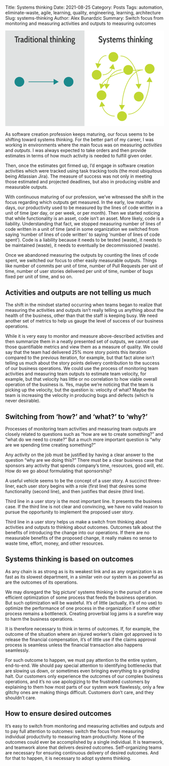 Title: Systems thinking
Date: 2021-08-25
Category: Posts
Tags: automation, eliminate-waste, agile, learning, quality, engineering, learning, architecture
Slug: systems-thinking
Author: Alex Bunardzic
Summary: Switch focus from monitoring and measuring activities and outputs to measuring outcomes

![Systems thinking](../images/systemsthinking.png)

As software creation profession keeps maturing, our focus seems to be shifting toward systems thinking. For the better part of my career, I was working in environments where the main focus was on measuring _activities_ and _outputs_. I was always expected to take orders and then provide estimates in terms of how much activity is needed to fulfill given order.

Then, once the estimates got firmed up, I’d engage in software creation activities which were tracked using task tracking tools (the most ubiquitous being Atlassian Jira). The measure of success was not only in meeting those estimated and projected deadlines, but also in producing visible and measurable outputs.

With continuous maturing of our profession, we’ve witnessed the shift in the focus regarding which outputs get measured. In the early, low maturity days, our productivity used to be measured by the lines of code written in a unit of time (per day, or per week, or per month). Then we started noticing that while functionality is an asset, code isn’t an asset. More likely, code is a liability. Understanding that fact, we stopped measuring number of lines of code written in a unit of time (and in some organization we switched from saying ‘number of lines of code written’ to saying ‘number of lines of code spent’). Code is a liability because it needs to be tested (waste), it needs to be maintained (waste), it needs to eventually be decommissioned (waste).

Once we abandoned measuring the outputs by counting the lines of code spent, we switched our focus to other easily measurable outputs. Things like number of commits per unit of time, number of Pull Requests per unit of time, number of user stories delivered per unit of time, number of bugs fixed per unit of time, and so on.

## Activities and outputs are not telling us much

The shift in the mindset started occurring when teams began to realize that measuring the activities and outputs isn’t really telling us anything about the health of the business, other than that the staff is keeping busy. We need another set of metrics to help us gauge the level of success of our business operations.

While it is very easy to monitor and measure above-described activities and then summarize them in a neatly presented set of outputs, we cannot use those quantifiable metrics and view them as a measure of quality. We could say that the team had delivered 25% more story points this iteration compared to the previous iteration, for example, but that fact alone isn’t telling us much about the story points delivery contribution to the success of our business operations. We could use the process of monitoring team activities and measuring team outputs to estimate team velocity, for example, but that velocity has little or no correlation to how viable overall operation of the business is. Yes, maybe we’re noticing that the team is picking up the velocity, but the question is: velocity of what? Maybe the team is increasing the velocity in producing bugs and defects (which is never desirable).

## Switching from ‘how?’ and ‘what?’ to ‘why?’

Processes of monitoring team activities and measuring team outputs are closely related to questions such as “how are we to create something?” and “what do we need to create?” But a much more important question is “why are we spending time creating something?”

Any activity on the job must be justified by having a clear answer to the question “why are we doing this?” There must be a clear business case that sponsors any activity that spends company’s time, resources, good will, etc. How do we go about formulating that sponsorship?

A useful vehicle seems to be the concept of a user story. A succinct three-liner, each user story begins with a role (first line) that desires some functionality (second line), and then justifies that desire (third line).

Third line in a user story is the most important line. It presents the business case. If the third line is not clear and convincing, we have no valid reason to pursue the opportunity to implement the proposed user story.

Third line in a user story helps us make a switch from thinking about activities and outputs to thinking about outcomes. Outcomes talk about the benefits of introducing the change into our operations. If there are no measurable benefits of the proposed change, it really makes no sense to waste time, effort, money, and other resources.

## Systems thinking is based on outcomes

As any chain is as strong as is its weakest link and as any organization is as fast as its slowest department, in a similar vein our system is as powerful as are the outcomes of its operations.

We may disregard the ‘big picture’ systems thinking in the pursuit of a more efficient optimization of some process that feeds the business operation. But such optimization will be wasteful. It’s of little (actually, it’s of no use) to optimize the performance of one process in the organization if some other process remains a bottleneck. Creating proverbial log jams is a surefire way to harm the business operations.

It is therefore necessary to think in terms of outcomes. If, for example, the outcome of the situation where an injured worker’s claim got approved is to release the financial compensation, it’s of little use if the claims approval process is seamless unless the financial transaction also happens seamlessly.

For such outcome to happen, we must pay attention to the entire system, end-to-end. We should pay special attention to identifying bottlenecks that are slowing us down, or sometimes even bringing everything to a grinding halt. Our customers only experience the outcomes of our complex business operations, and it’s no use apologizing to the frustrated customers by explaining to them how most parts of our system work flawlessly, only a few glitchy ones are making things difficult. Customers don’t care, and they shouldn’t care.

## How to ensure desired outcomes

It’s easy to switch from monitoring and measuring activities and outputs and to pay full attention to outcomes: switch the focus from measuring individual productivity to measuring team productivity. None of the outcomes could ever be accomplished by a single individual. It is teamwork, and teamwork alone that delivers desired outcomes. Self-organizing teams are necessary for ensuring continuous delivery of desired outcomes. And for that to happen, it is necessary to adopt systems thinking.